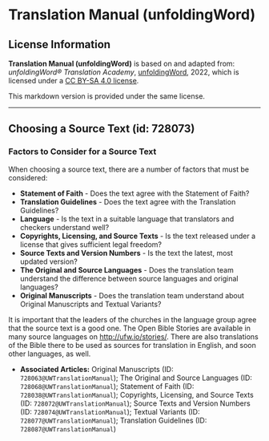 # Translation Manual (unfoldingWord)

## License Information

**Translation Manual (unfoldingWord)** is based on and adapted from: _unfoldingWord® Translation Academy_, [unfoldingWord](https://unfoldingword.org/utw), 2022, which is licensed under a [CC BY-SA 4.0 license](https://creativecommons.org/licenses/by-sa/4.0/legalcode.en).

This markdown version is provided under the same license.



--------------------------------

## Choosing a Source Text (id: 728073)

### Factors to Consider for a Source Text

When choosing a source text, there are a number of factors that must be considered:

* **Statement of Faith** \- Does the text agree with the Statement of Faith?
* **Translation Guidelines** \- Does the text agree with the Translation Guidelines?
* **Language** \- Is the text in a suitable language that translators and checkers understand well?
* **Copyrights, Licensing, and Source Texts** \- Is the text released under a license that gives sufficient legal freedom?
* **Source Texts and Version Numbers** \- Is the text the latest, most updated version?
* **The Original and Source Languages** \- Does the translation team understand the difference between source languages and original languages?
* **Original Manuscripts** \- Does the translation team understand about Original Manuscripts and Textual Variants?

It is important that the leaders of the churches in the language group agree that the source text is a good one. The Open Bible Stories are available in many source languages on http://ufw.io/stories/. There are also translations of the Bible there to be used as sources for translation in English, and soon other languages, as well.

* **Associated Articles:** Original Manuscripts (ID: `728063@UWTranslationManual`); The Original and Source Languages (ID: `728068@UWTranslationManual`); Statement of Faith (ID: `728038@UWTranslationManual`); Copyrights, Licensing, and Source Texts (ID: `728072@UWTranslationManual`); Source Texts and Version Numbers (ID: `728074@UWTranslationManual`); Textual Variants (ID: `728077@UWTranslationManual`); Translation Guidelines (ID: `728087@UWTranslationManual`)

